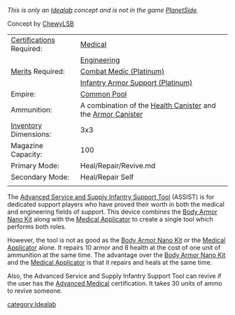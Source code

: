_This is only an [Idealab](Planetside_Idealab.md "wikilink") concept and is
not in the game [PlanetSide](PlanetSide.md "wikilink")._

Concept by [ChewyLSB](User:ChewyLSB.md "wikilink")

|                                                         |                                                                                                                              |
| ------------------------------------------------------- | ---------------------------------------------------------------------------------------------------------------------------- |
| [Certifications](Certification.md "wikilink") Required: | [Medical](Medical.md "wikilink")                                                                                             |
|                                                         | [Engineering](Engineering.md "wikilink")                                                                                     |
| [Merits](Merit_Commendation.md "wikilink") Required:    | [Combat Medic (Platinum)](Combat_Medic.md "wikilink")                                                                        |
|                                                         | [Infantry Armor Support (Platinum)](Infantry_Armor_Support.md "wikilink")                                                    |
| Empire:                                                 | [Common Pool](Common_Pool.md "wikilink")                                                                                     |
| Ammunition:                                             | A combination of the [Health Canister](Health_Canister.md "wikilink") and the [Armor Canister](Armor_Canister.md "wikilink") |
| [Inventory](Inventory.md "wikilink") Dimensions:        | 3x3                                                                                                                          |
| Magazine Capacity:                                      | 100                                                                                                                          |
| Primary Mode:                                           | Heal/Repair/Revive.md                                                                                                        |
| Secondary Mode:                                         | Heal/Repair Self                                                                                                             |
|                                                         |                                                                                                                              |

The [Advanced Service and Supply Infantry Support
Tool](Advanced_Service_and_Supply_Infantry_Support_Tool.md "wikilink")
(ASSIST) is for dedicated support players who have proved their worth in
both the medical and engineering fields of support. This device combines
the [Body Armor Nano Kit](Body_Armor_Nano_Kit.md "wikilink") along with the
[Medical Applicator](Medical_Applicator.md "wikilink") to create a single
tool which performs both roles.

However, the tool is not as good as the [Body Armor Nano
Kit](Body_Armor_Nano_Kit.md "wikilink") or the [Medical
Applicator](Medical_Applicator.md "wikilink") alone. It repairs 10 armor
and 8 health at the cost of one unit of ammunition at the same time. The
advantage over the [Body Armor Nano Kit](Body_Armor_Nano_Kit.md "wikilink")
and the [Medical Applicator](Medical_Applicator.md "wikilink") is that it
repairs and heals at the same time.

Also, the Advanced Service and Supply Infantry Support Tool can revive
if the user has the [Advanced Medical](Advanced_Medical.md "wikilink")
certification. It takes 30 units of ammo to revive someone.

[category:Idealab](category:Idealab.md "wikilink")
